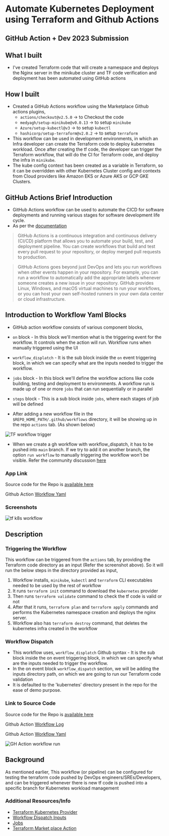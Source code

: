 # Automate Kubernetes Deployment using Terraform and Github Actions
## GitHub Action + Dev 2023 Submission

## What I built 
- I've created Terraform code that will create a namespace and deploys the Nginx server in the minikube cluster and TF code verification and deployment has been automated using GitHub actions

## How I built
- Created a GitHub Actions workflow using the Marketplace Github actions plugins,
    - `actions/checkout@v2.5.0` -> to Checkout the code
    - `medyagh/setup-minikube@v0.0.13` -> to setup `minikube`
    - `Azure/setup-kubectl@v3` -> to setup `kubectl`
    - `hashicorp/setup-terraform@v2.0.2` -> to setup `terraform`
- This workflow can be used in development environments, in which an Infra developer can create the Terraform code to deploy kubernetes workload. Once after creating the tf code, the developer can trigger the Terraform workflow, that will do the CI for Terraform code, and deploy the infra in `minikube`.
- The kube config context has been created as a variable in Terraform, so it can be overridden with other Kubernetes Cluster config and contexts from Cloud providers like Amazon EKS or Azure AKS or GCP GKE Clusters.

## GitHub Actions Brief Introduction
- GitHub Actions workflow can be used to automate the CICD for software deployments and running various stages for software development life cycle.
- As per the [documentation](https://docs.github.com/en/actions)

> GitHub Actions is a continuous integration and continuous delivery (CI/CD) platform that allows you to automate your build, test, and deployment pipeline. You can create workflows that build and test every pull request to your repository, or deploy merged pull requests to production.

> GitHub Actions goes beyond just DevOps and lets you run workflows when other events happen in your repository. For example, you can run a workflow to automatically add the appropriate labels whenever someone creates a new issue in your repository.
> GitHub provides Linux, Windows, and macOS virtual machines to run your workflows, or you can host your own self-hosted runners in your own data center or cloud infrastructure.

## Introduction to Workflow Yaml Blocks
- GitHub action workflow consists of various component blocks,
- `on` block - In this block we'll mention what is the triggering event for the workflow. It controls when the action will run. Workflow runs when manually triggered using the UI
- `workflow_displatch` - It is the sub block inside the `on` event triggering block, in which we can specify what are the inputs needed to trigger the workflow. 
- `jobs` block - In this block we'll define the workflow actions like code building, testing and deployment to environments. A workflow run is made up of one or more `jobs` that can run sequentially or in parallel
- `steps` block - This is a sub block inside `jobs`, where each stages of job will be defined

- After adding a new workflow file in the `$REPO_HOME_PATH/.github/workflows` directory, it will be showing up in the repo `actions` tab. (As shown below) 

![TF workflow trigger](https://dev-to-uploads.s3.amazonaws.com/uploads/articles/sm7n7m3rfcaxtxp8rlcp.png)

-  When we create a gh workflow with workflow_dispatch, it has to be pushed into `main` branch. If we try to add it on another branch, the option `run workflow` to manually triggering the workflow won't be visible. Refer the community discussion [here](https://github.com/orgs/community/discussions/25219)   

### App Link
Source code for the Repo is [available here](https://github.com/chefgs/tf_k8s_actions)

Github Action [Workflow Yaml](https://github.com/chefgs/tf_k8s_actions/blob/main/.github/workflows/tf_k8s_workflow.yml)

### Screenshots 

![tf k8s workflow](https://dev-to-uploads.s3.amazonaws.com/uploads/articles/d8ifcj9ohlly83o0v16l.png)


## Description 
### Triggering the Workflow
This workflow can be triggered from the `actions` tab, by providing the Terraform code directory as an input (Refer the screenshot above).
So it will run the below steps in the directory provided as input,
1. Workflow installs, `minikube`, `kubectl` and `terraform` CLI executables needed to be used by the rest of workflow
2. It runs `terraform init` command to download the `kubernetes` provider
3. Then runs `terraform validate` command to check the tf code is valid or not
4. After that it runs, `terraform plan` and `terraform apply`  commands and performs the Kubernetes namespace creation and deploys the nginx server. 
5. Workflow also has `terraform destroy` command, that deletes the kubernetes infra created in the workflow

### Workflow Dispatch
- This workflow uses, `workflow_displatch` Github syntax - It is the sub block inside the on event triggering block, in which we can specify what are the inputs needed to trigger the workflow.
- In the on event block `workflow_dispatch` section, we will be adding the inputs directory path, on which we are going to run our Terraform code validation
- It is defaulted to the 'kubernetes' directory present in the repo for the ease of demo purpose.

### Link to Source Code 
Source code for the Repo is [available here](https://github.com/chefgs/tf_k8s_actions)

Github Action [Workflow Log](https://github.com/chefgs/tf_k8s_actions/actions/runs/5048663621/jobs/9057128988)

Github Action [Workflow Yaml](https://github.com/chefgs/tf_k8s_actions/blob/main/.github/workflows/tf_k8s_workflow.yml)

![GH Action workflow run](https://dev-to-uploads.s3.amazonaws.com/uploads/articles/qt9kh6g1yc6b5bfqwwlu.png)

## Background 
As mentioned earlier,
This workflow (or pipeline) can be configured for testing the terraform code pushed by DevOps engineers/SREs/Developers, and can be triggered whenever there is new tf code is pushed into a specific branch for Kubernetes workload management

### Additional Resources/Info
- [Terraform Kubernetes Provider](https://registry.terraform.io/providers/hashicorp/kubernetes/latest/docs)
- [Workflow Dispatch Inputs](https://docs.github.com/en/actions/using-workflows/workflow-syntax-for-github-actions#onworkflow_dispatchinputs)
- [Jobs](https://docs.github.com/en/actions/using-workflows/workflow-syntax-for-github-actions#jobs)
- [Terraform Market place Action](https://github.com/marketplace/actions/hashicorp-setup-terraform)

